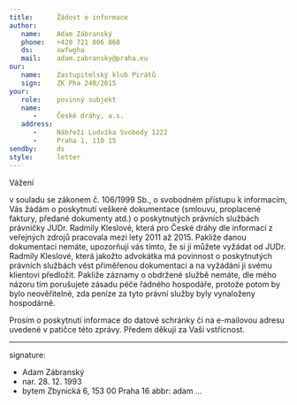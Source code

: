 ```yaml
---
title:      Žádost o informace
author:
   name:    Adam Zábranský
   phone:   +420 721 006 868
   ds:      xwfwgha
   mail:    adam.zabransky@praha.eu
our:
   name:    Zastupitelský klub Pirátů
   sign:    ZK Pha 240/2015
your:
   role:    povinný subjekt
   name:
      -     České dráhy, a.s.
   address:
      -     Nábřeží Ludvíka Svobody 1222
      -     Praha 1, 110 15
sendby:     ds
style:      letter
---
```


Vážení 

v souladu se zákonem č. 106/1999 Sb., o svobodném přístupu k informacím, Vás žádám o poskytnutí veškeré dokumentace (smlouvu, proplacené faktury, předané dokumenty atd.) o poskytnutých právních službách právničky JUDr. Radmily Kleslové, která pro České dráhy dle informací z veřejných zdrojů pracovala mezi lety 2011 až 2015. Pakliže danou dokumentaci nemáte, upozorňuji vás tímto, že si ji můžete vyžádat od JUDr. Radmily Kleslové, která jakožto advokátka má povinnost o poskytnutých právních službách vést přiměřenou dokumentaci a na vyžádání ji svému klientovi předložit. Pakliže záznamy o obdržené službě nemáte, dle mého názoru tím porušujete zásadu péče řádného hospodáře, protože potom by bylo neověřitelné, zda peníze za tyto právní služby byly vynaloženy hospodárně.

Prosím o poskytnutí informace do datové schránky či na e-mailovou adresu uvedené v patičce této zprávy. Předem děkuji za Vaši vstřícnost.

---
signature:
  - Adam Zábranský
  - nar. 28. 12. 1993
  - bytem Zbynická 6, 153 00 Praha 16
abbr:       adam
...
